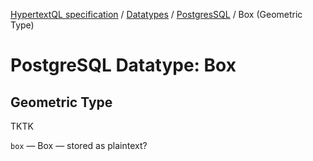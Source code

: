 [HypertextQL specification](../../README.md) / [Datatypes](../README.md) /  [PostgresSQL](README) / Box (Geometric Type)

# PostgreSQL Datatype: Box
## Geometric Type

TKTK

`box` — Box — stored as plaintext?
